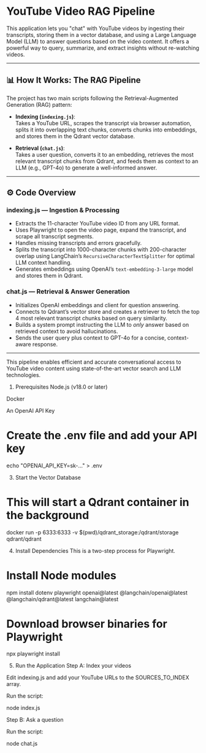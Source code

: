 # YouTube Video RAG Pipeline

This application lets you "chat" with YouTube videos by ingesting their transcripts, storing them in a vector database, and using a Large Language Model (LLM) to answer questions based on the video content. It offers a powerful way to query, summarize, and extract insights without re-watching videos.

---

## 📊 How It Works: The RAG Pipeline

The project has two main scripts following the Retrieval-Augmented Generation (RAG) pattern:

- **Indexing (`indexing.js`)**:  
  Takes a YouTube URL, scrapes the transcript via browser automation, splits it into overlapping text chunks, converts chunks into embeddings, and stores them in the Qdrant vector database.

- **Retrieval (`chat.js`)**:  
  Takes a user question, converts it to an embedding, retrieves the most relevant transcript chunks from Qdrant, and feeds them as context to an LLM (e.g., GPT-4o) to generate a well-informed answer.

---

## ⚙️ Code Overview  

### indexing.js — Ingestion & Processing  
- Extracts the 11-character YouTube video ID from any URL format.  
- Uses Playwright to open the video page, expand the transcript, and scrape all transcript segments.  
- Handles missing transcripts and errors gracefully.  
- Splits the transcript into 1000-character chunks with 200-character overlap using LangChain’s `RecursiveCharacterTextSplitter` for optimal LLM context handling.  
- Generates embeddings using OpenAI’s `text-embedding-3-large` model and stores them in Qdrant.

### chat.js — Retrieval & Answer Generation  
- Initializes OpenAI embeddings and client for question answering.  
- Connects to Qdrant’s vector store and creates a retriever to fetch the top 4 most relevant transcript chunks based on query similarity.  
- Builds a system prompt instructing the LLM to *only* answer based on retrieved context to avoid hallucinations.  
- Sends the user query plus context to GPT-4o for a concise, context-aware response.

---

This pipeline enables efficient and accurate conversational access to YouTube video content using state-of-the-art vector search and LLM technologies.


1. Prerequisites
Node.js (v18.0 or later)

Docker

An OpenAI API Key

# Create the .env file and add your API key
echo "OPENAI_API_KEY=sk-..." > .env

3. Start the Vector Database
# This will start a Qdrant container in the background
docker run -p 6333:6333 -v $(pwd)/qdrant_storage:/qdrant/storage qdrant/qdrant

4. Install Dependencies
This is a two-step process for Playwright.

# Install Node modules
npm install dotenv playwright openai@latest @langchain/openai@latest @langchain/qdrant@latest langchain@latest

# Download browser binaries for Playwright
npx playwright install

5. Run the Application
Step A: Index your videos

Edit indexing.js and add your YouTube URLs to the SOURCES_TO_INDEX array.

Run the script:

node index.js

Step B: Ask a question

Run the script:

node chat.js
